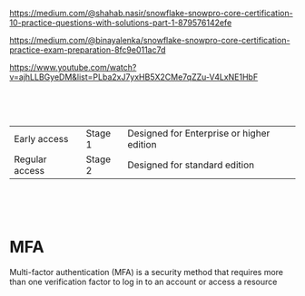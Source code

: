 https://medium.com/@shahab.nasir/snowflake-snowpro-core-certification-10-practice-questions-with-solutions-part-1-879576142efe

https://medium.com/@binayalenka/snowflake-snowpro-core-certification-practice-exam-preparation-8fc9e011ac7d

https://www.youtube.com/watch?v=ajhLLBGyeDM&list=PLba2xJ7yxHB5X2CMe7qZZu-V4LxNE1HbF

&nbsp;

&nbsp;

|                |         |                                           |
| -------------- | ------- | ----------------------------------------- |
| Early access   | Stage 1 | Designed for Enterprise or higher edition |
| Regular access | Stage 2 | Designed for standard edition             |

&nbsp;

&nbsp;

# MFA

Multi-factor authentication (MFA) is a security method that requires more than one verification factor to log in to an account or access a resource
